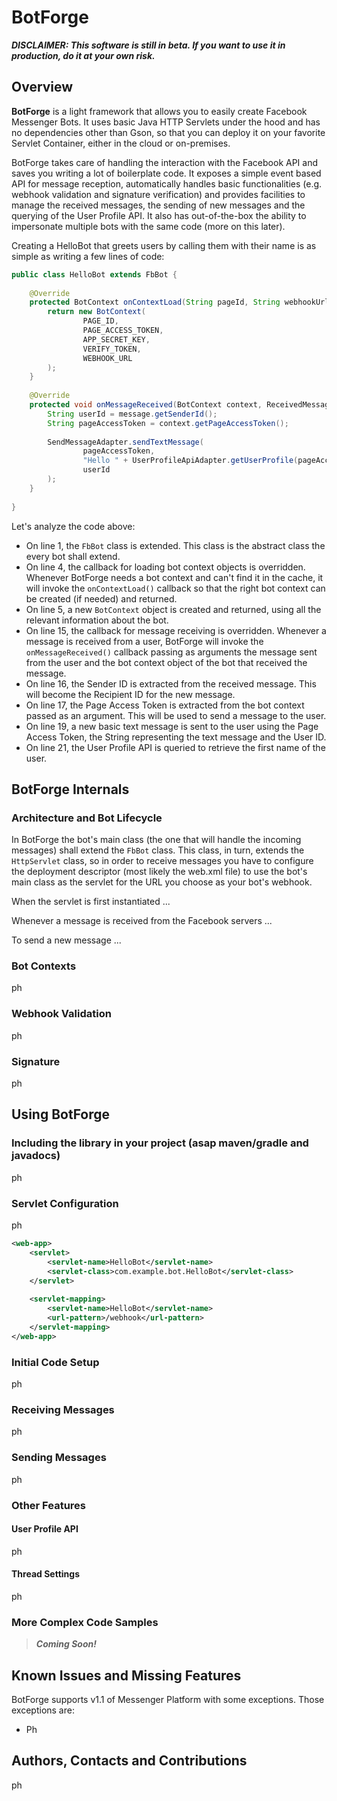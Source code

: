 # BotForge

***DISCLAIMER: This software is still in beta. If you want to use it in production, do it at your own risk.***

## Overview

**BotForge** is a light framework that allows you to easily create Facebook Messenger Bots. It uses basic Java HTTP Servlets under the hood and has no dependencies other than Gson, so that you can deploy it on your favorite Servlet Container, either in the cloud or on-premises.

BotForge takes care of handling the interaction with the Facebook API and saves you writing a lot of boilerplate code. It exposes a simple event based API for message reception, automatically handles basic functionalities (e.g. webhook validation and signature verification) and provides facilities to manage the received messages, the sending of new messages and the querying of the User Profile API. It also has out-of-the-box the ability to impersonate multiple bots with the same code (more on this later).

Creating a HelloBot that greets users by calling them with their name is as simple as writing a few lines of code:

```java
public class HelloBot extends FbBot {
    
    @Override
    protected BotContext onContextLoad(String pageId, String webhookUrl) {
        return new BotContext(
                PAGE_ID,
                PAGE_ACCESS_TOKEN,
                APP_SECRET_KEY,
                VERIFY_TOKEN,
                WEBHOOK_URL
        );
    }
    
    @Override
    protected void onMessageReceived(BotContext context, ReceivedMessage message) {
        String userId = message.getSenderId();
        String pageAccessToken = context.getPageAccessToken();
        
        SendMessageAdapter.sendTextMessage(
                pageAccessToken,
                "Hello " + UserProfileApiAdapter.getUserProfile(pageAccessToken, userId).getFirstName() + "!",
                userId
        );
    }
    
}
```

Let's analyze the code above: 
 - On line 1, the `FbBot` class is extended. This class is the abstract class the every bot shall extend.
 - On line 4, the callback for loading bot context objects is overridden. Whenever BotForge needs a bot context and can't find it in the cache, it will invoke the `onContextLoad()` callback so that the right bot context can be created (if needed) and returned.
 - On line 5, a new `BotContext` object is created and returned, using all the relevant information about the bot.
 - On line 15, the callback for message receiving is overridden. Whenever a message is received from a user, BotForge will invoke the `onMessageReceived()` callback passing as arguments the message sent from the user and the bot context object of the bot that received the message.
 - On line 16, the Sender ID is extracted from the received message. This will become the Recipient ID for the new message.
 - On line 17, the Page Access Token is extracted from the bot context passed as an argument. This will be used to send a message to the user. 
 - On line 19, a new basic text message is sent to the user using the Page Access Token, the String representing the text message and the User ID.
 - On line 21, the User Profile API is queried to retrieve the first name of the user.

## BotForge Internals
### Architecture and Bot Lifecycle
In BotForge the bot's main class (the one that will handle the incoming messages) shall extend the `FbBot` class. This class, in turn, extends the `HttpServlet` class, so in order to receive messages you have to configure the deployment descriptor (most likely the web.xml file) to use the bot's main class as the servlet for the URL you choose as your bot's webhook.

When the servlet is first instantiated ... 

Whenever a message is received from the Facebook servers ...

To send a new message ...

### Bot Contexts
ph

### Webhook Validation
ph

### Signature
ph

## Using BotForge
### Including the library in your project (asap maven/gradle and javadocs) 
ph

### Servlet Configuration
ph
```xml
<web-app>
    <servlet>
        <servlet-name>HelloBot</servlet-name>
        <servlet-class>com.example.bot.HelloBot</servlet-class>
    </servlet>
 
    <servlet-mapping>
        <servlet-name>HelloBot</servlet-name>
        <url-pattern>/webhook</url-pattern>
    </servlet-mapping>
</web-app>
```

### Initial Code Setup
ph

### Receiving Messages
ph

### Sending Messages
ph

### Other Features
#### User Profile API
ph

#### Thread Settings
ph

### More Complex Code Samples
>***Coming Soon!***

## Known Issues and Missing Features
BotForge supports v1.1 of Messenger Platform with some exceptions. Those exceptions are:
* Ph

## Authors, Contacts and Contributions
ph
